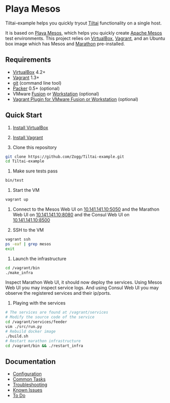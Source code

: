 # Playa Mesos

Tiltai-example helps you quickly tryout [Tiltai][24] functionality on a single host. 

It is based on [Playa Mesos][8], which helps you quickly create [Apache Mesos][1] test environments.
This project relies on [VirtualBox][5], [Vagrant][6], and an Ubuntu box image
which has Mesos and [Marathon][2] pre-installed. 

## Requirements

* [VirtualBox][5] 4.2+
* [Vagrant][6] 1.3+
* [git](http://git-scm.com/downloads) (command line tool)
* [Packer][9] 0.5+ (optional)
* VMware [Fusion](https://www.vmware.com/products/fusion/) or [Workstation](https://www.vmware.com/products/workstation/) (optional)
* [Vagrant Plugin for VMware Fusion or Workstation](https://www.vagrantup.com/vmware) (optional)

## Quick Start

1. [Install VirtualBox](https://www.virtualbox.org/wiki/Downloads)

1. [Install Vagrant](http://www.vagrantup.com/downloads.html)

1. Clone this repository

  ```bash
  git clone https://github.com/Zogg/Tiltai-example.git
  cd Tiltai-example
  ```

1. Make sure tests pass

  ```bash
  bin/test
  ```

1. Start the VM

  ```bash
  vagrant up
  ```

1. Connect to the Mesos Web UI on [10.141.141.10:5050](http://10.141.141.10:5050) and the Marathon Web UI on [10.141.141.10:8080](http://10.141.141.10:8080) and the Consul Web UI on [10.141.141.10:8500](http://10.141.141.10:8500)

1. SSH to the VM

  ```bash
  vagrant ssh
  ps -eaf | grep mesos
  exit
  ```

1. Launch the infrastructure

  ```bash
  cd /vagrant/bin
  ./make_infra
  ```
  
  Inspect Marathon Web UI, it should now deploy the services. Using Mesos Web UI you may inspect service logs. And using Consul Web UI you may observe the registered services and their ip/ports.

1. Playing with the services

  ```bash
  # The services are found at /vagrant/services
  # Modify the source code of the service
  cd /vagrant/services/feeder
  vim ./src/run.py
  # Rebuild docker image
  ./build.sh
  # Restart marathon infrastructure
  cd /vagrant/bin && ./restart_infra
  ```

## Documentation

* [Configuration][15]
* [Common Tasks][16]
* [Troubleshooting][17]
* [Known Issues][18]
* [To Do][19]


[1]: http://incubator.apache.org/mesos/ "Apache Mesos"
[2]: http://github.com/mesosphere/marathon "Marathon"
[3]: http://jenkins-ci.org/ "Jenkins"
[4]: http://zookeeper.apache.org/ "Apache Zookeeper"
[5]: http://www.virtualbox.org/ "VirtualBox"
[6]: http://www.vagrantup.com/ "Vagrant"
[7]: http://www.ansibleworks.com "Ansible"
[8]: https://github.com/mesosphere/playa-mesos "Playa Mesos"
[9]: http://www.packer.io "Packer"
[13]: http://mesosphere.io/downloads "Mesosphere Downloads"
[14]: http://www.ubuntu.com "Ubuntu"
[15]: doc/config.md "Configuration"
[16]: doc/common_tasks.md "Common Tasks"
[17]: doc/troubleshooting.md "Troubleshooting"
[18]: doc/known_issues.md "Known Issues"
[19]: doc/to_do.md "To Do"
[20]: http://www.packer.io/docs "Packer Documentation"
[21]: config.json "config.json"
[22]: packer/packer.json "packer.json"
[23]: lib/scripts "scripts"
[24]: http://github.com/Zogg/Tiltai "Tiltai"
